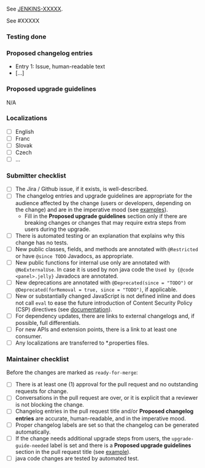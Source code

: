 <!-- Comment:
A great PR typically begins with the line below.
-->

<!-- in case you work on a Jira issue, replace XXXXX with the numeric part of the issue ID you created in Jira -->
See [JENKINS-XXXXX](https://issues.jenkins.io/browse/JENKINS-XXXXX).
<!-- in case you work on github issue -->
See #XXXXX
<!-- in case this PR solves Github issue use close #### or closes, closed, fix, fixes, fixed, resolve, resolves, resolved -->

<!-- Comment:
If the issue is not fully described in Jira / Github, add more information here (justification, pull request links, etc.).

 * We do not require Jira / Github issues for minor improvements.
 * Bug fixes should have a Jira / Github issue to facilitate the backporting process.
 * Major new features should have a Jira / Github issue.
-->

### Testing done

<!-- Comment:
Provide a clear description of how this change was tested.
At minimum this should include proof that a computer has executed the changed lines.
Ideally this should include an automated test or an explanation as to why this change has no tests.
Note that automated test coverage is less than complete, so a successful PR build does not necessarily imply that a computer has executed the changed lines.
If automated test coverage does not exist for the lines you are changing, **you must describe** the scenario(s) in which you manually tested the change.
For frontend changes, include screenshots of the relevant page(s) before and after the change.
For refactoring and code cleanup changes, exercise the code before and after the change and verify the behavior remains the same.
-->

### Proposed changelog entries

- Entry 1: Issue, human-readable text
- […]

<!-- Comment:
The changelog entry should be in the imperative mood; e.g., write "do this"/"return that" rather than "does this"/"returns that".
For examples, see: https://www.jenkins.io/changelog/
-->

### Proposed upgrade guidelines

N/A

### Localizations

<!-- Comment:
To translate this plugin we used an awesome tool named [Crowdin](https://crowdin.jenkins.io/lockable-resources-plugin). At the moment there is a limited number of users allowed to validate the proposed translations, but anybody having a Crowdin account (created in a heartbeat) can participate in the translation effort.
Be sure any localization files are moved to *.properties files.
Please describe here which language has been translated by you.
English text's are mandatory for new entries.
-->

- [ ] English
- [ ] Franc
- [ ] Slovak
- [ ] Czech
- [ ] ...

### Submitter checklist

- [ ] The Jira / Github issue, if it exists, is well-described.
- [ ] The changelog entries and upgrade guidelines are appropriate for the audience affected by the change (users or developers, depending on the change) and are in the imperative mood (see [examples](https://github.com/jenkins-infra/jenkins.io/blob/master/content/_data/changelogs/weekly.yml)).
  - Fill in the **Proposed upgrade guidelines** section only if there are breaking changes or changes that may require extra steps from users during the upgrade.
- [ ] There is automated testing or an explanation that explains why this change has no tests.
- [ ] New public classes, fields, and methods are annotated with `@Restricted` or have `@since TODO` Javadocs, as appropriate.
- [ ] New public functions for internal use only are annotated with `@NoExternalUse`. In case it is used by non java code the `Used by {@code <panel>.jelly}` Javadocs are annotated.
- [ ] New deprecations are annotated with `@Deprecated(since = "TODO")` or `@Deprecated(forRemoval = true, since = "TODO")`, if applicable.
- [ ] New or substantially changed JavaScript is not defined inline and does not call `eval` to ease the future introduction of Content Security Policy (CSP) directives (see [documentation](https://www.jenkins.io/doc/developer/security/csp/)).
- [ ] For dependency updates, there are links to external changelogs and, if possible, full differentials.
- [ ] For new APIs and extension points, there is a link to at least one consumer.
- [ ] Any localizations are transferred to *.properties files.

### Maintainer checklist

Before the changes are marked as `ready-for-merge`:

- [ ] There is at least one (1) approval for the pull request and no outstanding requests for change.
- [ ] Conversations in the pull request are over, or it is explicit that a reviewer is not blocking the change.
- [ ] Changelog entries in the pull request title and/or **Proposed changelog entries** are accurate, human-readable, and in the imperative mood.
- [ ] Proper changelog labels are set so that the changelog can be generated automatically.
- [ ] If the change needs additional upgrade steps from users, the `upgrade-guide-needed` label is set and there is a **Proposed upgrade guidelines** section in the pull request title (see [example](https://github.com/jenkinsci/jenkins/pull/4387)).
- [ ] java code changes are tested by automated test.
